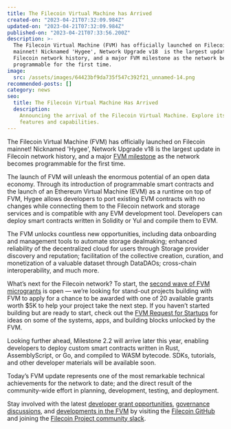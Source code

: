```yaml
---
title: The Filecoin Virtual Machine has Arrived
created-on: "2023-04-21T07:32:09.984Z"
updated-on: "2023-04-21T07:32:09.984Z"
published-on: "2023-04-21T07:33:56.200Z"
description: >-
  The Filecoin Virtual Machine (FVM) has officially launched on Filecoin
  mainnet! Nicknamed 'Hygee', Network Upgrade v18  is the largest update in
  Filecoin network history, and a major FVM milestone as the network becomes
  programmable for the first time.
image:
  src: /assets/images/64423bf9da735f547c392f21_unnamed-14.png
recommended-posts: []
category: news
seo:
  title: The Filecoin Virtual Machine Has Arrived
  description:
    Announcing the arrival of the Filecoin Virtual Machine. Explore its
    features and capabilities.
---
```


The Filecoin Virtual Machine (FVM) has officially launched on Filecoin mainnet! Nicknamed 'Hygee', Network Upgrade v18 is the largest update in Filecoin network history, and a major [FVM milestone](https://fvm.filecoin.io) as the network becomes programmable for the first time.

The launch of FVM will unleash the enormous potential of an open data economy. Through its introduction of programmable smart contracts and the launch of an Ethereum Virtual Machine (EVM) as a runtime on top of FVM, Hygee allows developers to port existing EVM contracts with no changes while connecting them to the Filecoin network and storage services and is compatible with any EVM development tool. Developers can deploy smart contracts written in Solidity or Yul and compile them to EVM.

The FVM unlocks countless new opportunities, including data onboarding and management tools to automate storage dealmaking; enhanced reliability of the decentralized cloud for users through Storage provider discovery and reputation; facilitation of the collective creation, curation, and monetization of a valuable dataset through DataDAOs; cross-chain interoperability, and much more.

What’s next for the Filecoin network? To start, the [second wave of FVM microgrants](https://github.com/filecoin-project/devgrants/issues/new?assignees=mishmosh&labels=type%3Amicrogrant&template=microgrant.md&title=Next+Step+Microgrant%3A+%3CYour+Title+Here%3E) is open — we’re looking for stand-out projects building with FVM to apply for a chance to be awarded with one of 20 available grants worth $5K to help your project take the next step. If you haven’t started building but are ready to start, check out the [FVM Request for Startups](https://protocollabs.notion.site/Request-for-Startups-FVM-edition-8cd3e76982d14e29b33335ca458fb087) for ideas on some of the systems, apps, and building blocks unlocked by the FVM.

Looking further ahead, Milestone 2.2 will arrive later this year, enabling developers to deploy custom smart contracts written in Rust, AssemblyScript, or Go, and compiled to WASM bytecode. SDKs, tutorials, and other developer materials will be available soon.

Today’s FVM update represents one of the most remarkable technical achievements for the network to date; and the direct result of the community-wide effort in planning, development, testing, and deployment.

Stay involved with the latest [developer grant opportunities](https://github.com/filecoin-project/devgrants), [governance discussions](https://github.com/filecoin-project/FIPs/discussions?discussions_q=FVM), and [developments in the FVM](https://fvm.filecoin.io/) by visiting the [Filecoin GitHub](https://github.com/filecoin-project) and joining the [Filecoin Project community slack](https://filecoinproject.slack.com/ssb/redirect).
